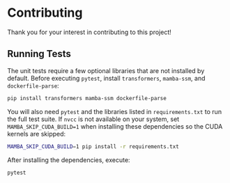 # Contributing

Thank you for your interest in contributing to this project!

## Running Tests

The unit tests require a few optional libraries that are not installed by default.
Before executing `pytest`, install `transformers`, `mamba-ssm`, and `dockerfile-parse`:

```bash
pip install transformers mamba-ssm dockerfile-parse
```
You will also need `pytest` and the libraries listed in `requirements.txt` to run the full test suite. If `nvcc` is not available on your
system, set `MAMBA_SKIP_CUDA_BUILD=1` when installing these dependencies so the CUDA kernels are skipped:

```bash
MAMBA_SKIP_CUDA_BUILD=1 pip install -r requirements.txt
```

After installing the dependencies, execute:

```bash
pytest
```
